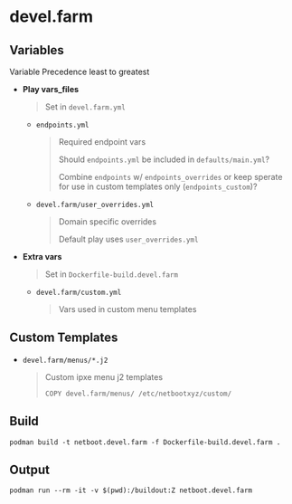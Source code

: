 # devel.farm

## Variables 

Variable Precedence least to greatest

- **Play vars_files**
  > Set in `devel.farm.yml`
  - `endpoints.yml`
    > Required endpoint vars
    > 
    > Should `endpoints.yml` be included in `defaults/main.yml`?
    >
    > Combine `endpoints` w/ `endpoints_overrides` or keep sperate for use in custom templates only (`endpoints_custom`)?
  - `devel.farm/user_overrides.yml`
    > Domain specific overrides
    >
    > Default play uses `user_overrides.yml`
- **Extra vars**
  > Set in `Dockerfile-build.devel.farm`
  - `devel.farm/custom.yml`
    > Vars used in custom menu templates

## Custom Templates

- `devel.farm/menus/*.j2`
  > Custom ipxe menu j2 templates
  >
  > `COPY devel.farm/menus/ /etc/netbootxyz/custom/`

## Build

```
podman build -t netboot.devel.farm -f Dockerfile-build.devel.farm .
```

## Output

```
podman run --rm -it -v $(pwd):/buildout:Z netboot.devel.farm
```